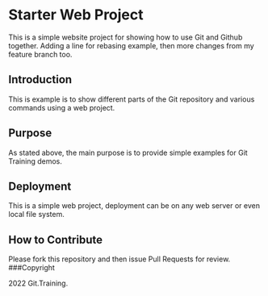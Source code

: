 # Starter Web Project

This is a simple website project for
showing how to use Git and Github together. Adding a line for rebasing example, then 
more changes from my feature branch too.

## Introduction

This is example is to show different parts
of the Git repository and various commands 
using a web project.

## Purpose

As stated above, the main purpose is to 
provide simple examples for Git Training demos.

## Deployment
This is a simple web project, deployment
can be on any web server or even local
file system.

## How to Contribute

Please fork this repository and then issue Pull Requests for review.
###Copyright

2022 Git.Training.
